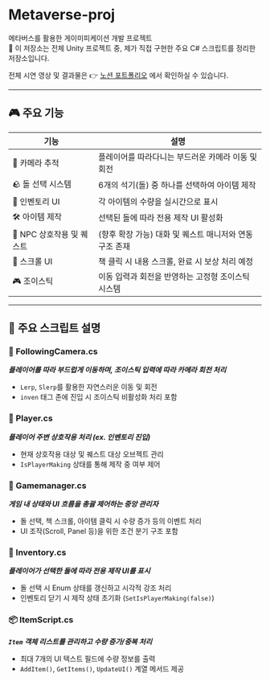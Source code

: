 # Metaverse-proj
메타버스를 활용한 게이미피케이션 개발 프로젝트</br>
📌 이 저장소는 전체 Unity 프로젝트 중,
제가 직접 구현한 주요 C# 스크립트를 정리한 저장소입니다.

전체 시연 영상 및 결과물은 👉 [노션 포트폴리오](https://magical-rate-172.notion.site/f8e63da57e584331b1801ceab078e089?pvs=74) 에서 확인하실 수 있습니다.

---

## 🎮 주요 기능

| 기능 | 설명 |
|------|------|
| 🧭 카메라 추적 | 플레이어를 따라다니는 부드러운 카메라 이동 및 회전 |
| 🪨 돌 선택 시스템 | 6개의 석기(돌) 중 하나를 선택하여 아이템 제작 |
| 🧰 인벤토리 UI | 각 아이템의 수량을 실시간으로 표시 |
| 🛠️ 아이템 제작 | 선택된 돌에 따라 전용 제작 UI 활성화 |
| 🧍 NPC 상호작용 및 퀘스트 | (향후 확장 가능) 대화 및 퀘스트 매니저와 연동 구조 존재 |
| 📜 스크롤 UI | 책 클릭 시 내용 스크롤, 완료 시 보상 처리 예정 |
| 🎮 조이스틱 | 이동 입력과 회전을 반영하는 고정형 조이스틱 시스템 |

---
## 📌 주요 스크립트 설명

### 🧭 FollowingCamera.cs
***플레이어를 따라 부드럽게 이동하며, 조이스틱 입력에 따라 카메라 회전 처리***
- `Lerp`, `Slerp`를 활용한 자연스러운 이동 및 회전
- `inven` 태그 존에 진입 시 조이스틱 비활성화 처리 포함

### 🧍 Player.cs
***플레이어 주변 상호작용 처리 (ex. 인벤토리 진입)***
- 현재 상호작용 대상 및 퀘스트 대상 오브젝트 관리
- `IsPlayerMaking` 상태를 통해 제작 중 여부 제어

### 🧠 Gamemanager.cs
***게임 내 상태와 UI 흐름을 총괄 제어하는 중앙 관리자***
- 돌 선택, 책 스크롤, 아이템 클릭 시 수량 증가 등의 이벤트 처리
- UI 조작(Scroll, Panel 등)을 위한 조건 분기 구조 포함

### 🧰 Inventory.cs
***플레이어가 선택한 돌에 따라 전용 제작 UI를 표시***
- 돌 선택 시 Enum 상태를 갱신하고 시각적 강조 처리
- 인벤토리 닫기 시 제작 상태 초기화 (`SetIsPlayerMaking(false)`)

### 📦 ItemScript.cs
***`Item` 객체 리스트를 관리하고 수량 증가/중복 처리***
- 최대 7개의 UI 텍스트 필드에 수량 정보를 출력
- `AddItem()`, `GetItems()`, `UpdateUI()` 계열 메서드 제공

